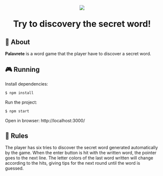 <h1 align="center">
  <img src="references/palavrete-logotipo.png">
  <p>Try to discovery the secret word!</p>
</h1>

## 📗 About

**Palavrete** is a word game that the player have to discover a secret word.


## 🎮 Running

Install dependencies:
````bash
$ npm install
````

Run the project:
````bash
$ npm start
````

Open in browser: http://localhost:3000/

## 🎲 Rules

The player has six tries to discover the secret word generated automatically by the game. When the enter button is hit with the written word, the pointer goes to the next line. The letter colors of the last word written will change according to the hits, giving tips for the next round until the word is guessed.